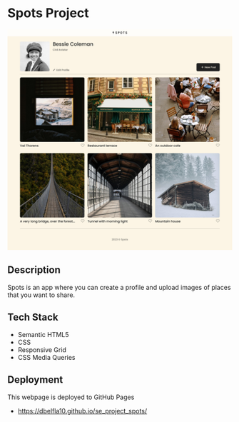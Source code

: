 # Spots Project

![alt text](./images/demo/Spots%20App%201440px.jpg)

## Description

Spots is an app where you can create a profile and upload images of places that you want to share.

## Tech Stack

- Semantic HTML5
- CSS
- Responsive Grid
- CSS Media Queries

## Deployment

This webpage is deployed to GitHub Pages

- https://dbelfla10.github.io/se_project_spots/
